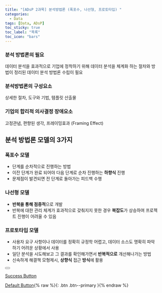 ```yaml
---
title: "[ADsP 2과목] 분석방법론 (폭포수, 나선형, 프로토타입) "
categories:
  - Data
tags: [Data, ADsP]
toc_sticky: true
toc_label: "목록"
toc_icon: "bars"
---
```


### 분석 방법론의 필요

데이터 분석을 효과적으로 기업에 정착하기 위해 데이터 분석을 체계화 하는 절차와 방법이 정리된 데이터 분석 방법론 수립이 필요

### 분석방법론의 구성요소

상세한 절차, 도구와 기법, 템플릿 산출물

### 기업의 합리적 의사결정 장애요소

고정관념, 편향된 생각, 프레이밍효과 (Framing Effect)

## 분석 방법론 모델의 3가지

### 폭포수 모델

- 단계를 순차적으로 진행하는 방법
- 이잔 단계가 완료 되어야 다음 단계로 순차 진행하는 **하향식** 진행
- 문제점이 발견되면 전 단계로 돌아가는 피드백 수행

### 나선형 모델

- **반복을 통해 점증적**으로 개발
- 반복에 대한 관리 체계가 효과적으로 갖춰지지 못한 경우 **복잡도**가 상승하여 프로젝트 진행이 어려울 수 있음

### 프로토타입 모델

- 사용자 요구 사항이나 데이터를 정확히 규정학 어렵고, 데이터 소스도 명확히 파악하기 어려운 상황에서 사용
- 일단 분석을 시도해보고 그 결과를 확인해가면서 **반복적으로** 개선해나가는 방법
- 신속하게 해결책 모형제시, **상향식** 접근 **방식**에 활용

<button src="https://solfany.github.io/software/Software-dv-type/">
</button>

<a href="#" class="btn--success">Success Button</a>

[Default Button](https://solfany.github.io/software/Software-dv-type/){% raw %}{: .btn .btn--primary }{% endraw %}
